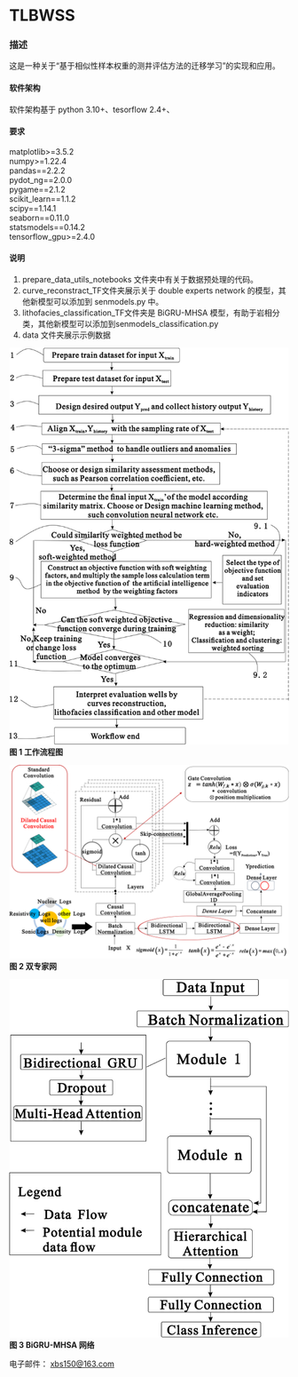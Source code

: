 # TLBWSS

### 描述
这是一种关于“基于相似性样本权重的测井评估方法的迁移学习”的实现和应用。

#### 软件架构
软件架构基于 python 3.10+、tesorflow 2.4+、

#### 要求
matplotlib>=3.5.2  
numpy>=1.22.4  
pandas==2.2.2  
pydot_ng==2.0.0  
pygame==2.1.2  
scikit_learn==1.1.2  
scipy==1.14.1  
seaborn==0.11.0  
statsmodels==0.14.2  
tensorflow_gpu>=2.4.0 

#### 说明

1. prepare_data_utils_notebooks 文件夹中有关于数据预处理的代码。
2. curve_reconstract_TF文件夹展示关于 double experts network 的模型，其他新模型可以添加到 senmodels.py 中。
3. lithofacies_classification_TF文件夹是 BiGRU-MHSA 模型，有助于岩相分类，其他新模型可以添加到senmodels_classification.py
4. data 文件夹展示示例数据

![workflow_chart](figure/workflow_chart_new.png "workflow_chart")
**图 1 工作流程图**

![double_experts_network](figure/double_experts_network_en.png "double_experts_network")
**图 2 双专家网**

![BiGRU-MHSA_network](figure/BiGRU-MHSA_network.png "BiGRU-MHSA_network")
**图 3 BiGRU-MHSA 网络**

电子邮件： xbs150@163.com